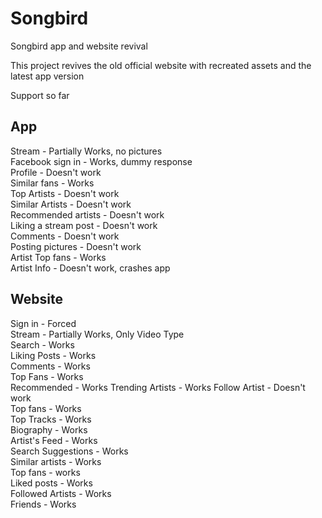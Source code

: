 # Songbird
Songbird app and website revival

This project revives the old official website with recreated assets and the latest app version

Support so far

App
-
Stream - Partially Works, no pictures  
Facebook sign in - Works, dummy response  
Profile - Doesn't work  
Similar fans - Works  
Top Artists - Doesn't work  
Similar Artists - Doesn't work  
Recommended artists - Doesn't work  
Liking a stream post - Doesn't work  
Comments - Doesn't work  
Posting pictures - Doesn't work  
Artist Top fans - Works  
Artist Info - Doesn't work, crashes app  

Website
-
Sign in - Forced  
Stream - Partially Works, Only Video Type  
Search - Works  
Liking Posts - Works  
Comments - Works  
Top Fans - Works  
Recommended - Works
Trending Artists - Works 
Follow Artist - Doesn't work  
Top fans - Works  
Top Tracks - Works  
Biography - Works  
Artist's Feed - Works  
Search Suggestions - Works  
Similar artists - Works  
Top fans - works  
Liked posts - Works  
Followed Artists - Works  
Friends - Works  

